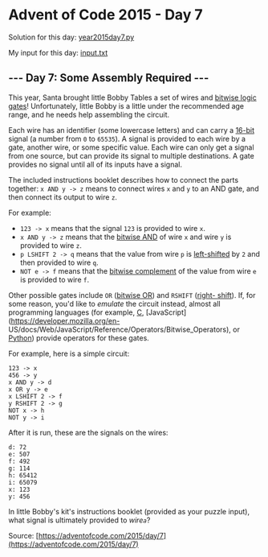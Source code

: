 # Advent of Code 2015 - Day 7

Solution for this day: [year2015day7.py](year2015/day7/year2015day7.py)

My input for this day: [input.txt](year2015/day7/input.txt)

## \--- Day 7: Some Assembly Required ---

This year, Santa brought little Bobby Tables a set of wires and [bitwise logic
gates](https://en.wikipedia.org/wiki/Bitwise_operation)! Unfortunately, little
Bobby is a little under the recommended age range, and he needs help
assembling the circuit.

Each wire has an identifier (some lowercase letters) and can carry a
[16-bit](https://en.wikipedia.org/wiki/16-bit) signal (a number from `0` to
`65535`). A signal is provided to each wire by a gate, another wire, or some
specific value. Each wire can only get a signal from one source, but can
provide its signal to multiple destinations. A gate provides no signal until
all of its inputs have a signal.

The included instructions booklet describes how to connect the parts together:
`x AND y -> z` means to connect wires `x` and `y` to an AND gate, and then
connect its output to wire `z`.

For example:

  * `123 -> x` means that the signal `123` is provided to wire `x`.
  * `x AND y -> z` means that the [bitwise AND](https://en.wikipedia.org/wiki/Bitwise_operation#AND) of wire `x` and wire `y` is provided to wire `z`.
  * `p LSHIFT 2 -> q` means that the value from wire `p` is [left-shifted](https://en.wikipedia.org/wiki/Logical_shift) by `2` and then provided to wire `q`.
  * `NOT e -> f` means that the [bitwise complement](https://en.wikipedia.org/wiki/Bitwise_operation#NOT) of the value from wire `e` is provided to wire `f`.

Other possible gates include `OR` ([bitwise
OR](https://en.wikipedia.org/wiki/Bitwise_operation#OR)) and `RSHIFT` ([right-
shift](https://en.wikipedia.org/wiki/Logical_shift)). If, for some reason,
you'd like to _emulate_ the circuit instead, almost all programming languages
(for example, [C](https://en.wikipedia.org/wiki/Bitwise_operations_in_C),
[JavaScript](https://developer.mozilla.org/en-
US/docs/Web/JavaScript/Reference/Operators/Bitwise_Operators), or
[Python](https://wiki.python.org/moin/BitwiseOperators)) provide operators for
these gates.

For example, here is a simple circuit:

    
    
    123 -> x
    456 -> y
    x AND y -> d
    x OR y -> e
    x LSHIFT 2 -> f
    y RSHIFT 2 -> g
    NOT x -> h
    NOT y -> i
    

After it is run, these are the signals on the wires:

    
    
    d: 72
    e: 507
    f: 492
    g: 114
    h: 65412
    i: 65079
    x: 123
    y: 456
    

In little Bobby's kit's instructions booklet (provided as your puzzle input),
what signal is ultimately provided to _wire`a`_?



Source: [https://adventofcode.com/2015/day/7](https://adventofcode.com/2015/day/7)
